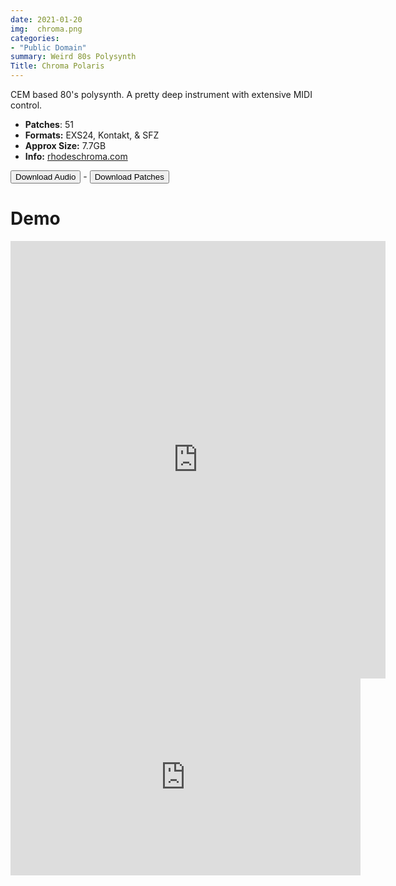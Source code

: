 ```yaml
---
date: 2021-01-20
img:  chroma.png
categories: 
- "Public Domain"
summary: Weird 80s Polysynth
Title: Chroma Polaris
---
```



CEM based 80's polysynth. A pretty deep instrument with extensive MIDI control.

-  **Patches**: 51
-   **Formats:** EXS24, Kontakt, & SFZ
-   **Approx Size:** 7.7GB
-   **Info:** [rhodeschroma.com](http://www.rhodeschroma.com/?id=polaris/)



<div class="buttons"> <a href="https://www.dropbox.com/sh/hmra2hmjt6xuu36/AABdzcwEJaIq1uHSJiSwGtyga?dl=0"> <button>Download Audio</button></a> - <a href="https://github.com/publicsamples/Fender-Chroma-Polaris"> <button>Download Patches</button></a></div>



# Demo

<iframe width="600" height="700" src="https://www.modularsamples.com/Demos/demos/chroma.html" frameborder="0" allow="accelerometer; autoplay; clipboard-write; encrypted-media; gyroscope; picture-in-picture" allowfullscreen></iframe>

<iframe width="560" height="315" src="https://www.youtube.com/embed/RpYX-Zx2QxY" frameborder="0" allow="accelerometer; autoplay; clipboard-write; encrypted-media; gyroscope; picture-in-picture" allowfullscreen></iframe>

